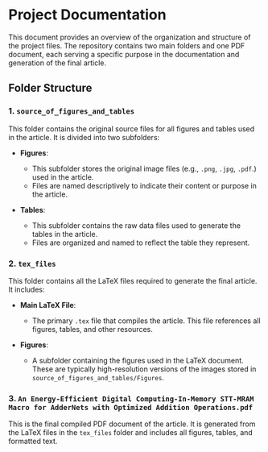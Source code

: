 # Project Documentation

This document provides an overview of the organization and structure of the project files. The repository contains two main folders and one PDF document, each serving a specific purpose in the documentation and generation of the final article.

## Folder Structure

### 1. `source_of_figures_and_tables`
This folder contains the original source files for all figures and tables used in the article. It is divided into two subfolders:

- **Figures**: 
  - This subfolder stores the original image files (e.g., `.png`, `.jpg`, `.pdf`.) used in the article.
  - Files are named descriptively to indicate their content or purpose in the article.

- **Tables**:
  - This subfolder contains the raw data files used to generate the tables in the article.
  - Files are organized and named to reflect the table they represent.

### 2. `tex_files`
This folder contains all the LaTeX files required to generate the final article. It includes:

- **Main LaTeX File**:
  - The primary `.tex` file that compiles the article. This file references all figures, tables, and other resources.
  
- **Figures**:
  - A subfolder containing the figures used in the LaTeX document. These are typically high-resolution versions of the images stored in `source_of_figures_and_tables/Figures`.

### 3. `An Energy-Efficient Digital Computing-In-Memory STT-MRAM Macro for AdderNets with Optimized Addition Operations.pdf`
This is the final compiled PDF document of the article. It is generated from the LaTeX files in the `tex_files` folder and includes all figures, tables, and formatted text.
